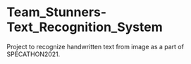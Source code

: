 # Team_Stunners-Text_Recognition_System
Project to recognize handwritten text from image as a part of SPECATHON2021.
